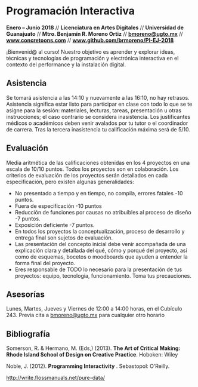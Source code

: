 # Programación Interactiva
**Enero – Junio 2018** // 
**Licenciatura en Artes Digitales** //
**Universidad de Guanajuato** //
**Mtro. Benjamín R. Moreno Ortiz** //
**bmoreno@ugto.mx** // 
**www.concretoons.com** // 
**www.github.com/brmoreno/PI-EJ-2018**

¡Bienvenid@ al curso! Nuestro objetivo es aprender y explorar ideas, técnicas y tecnologías de programación y electrónica interactiva en el contexto del performance y la instalación digital. 
## Asistencia
Se tomará asistencia a las 14:10 y nuevamente a las 16:10, no hay retrasos. Asistencia significa estar listo para participar en clase con todo lo que se te asigne para la sesión: materiales, lecturas, tareas, presentación u otras instrucciones; el caso contrario se considera inasistencia. Los justificantes médicos o académicos deben venir avalados por tu tutor o el coordinador de carrera. Tras la tercera inasistencia tu calificación máxima será de 5/10. 
## Evaluación
Media aritmética de las calificaciones obtenidas en los 4 proyectos en una escala de 10/10 puntos. Todos los proyectos son en colaboración. Los criterios de evaluación de los proyectos serán detallados en cada especificación, pero existen algunas generalidades: 
*	No presentado a tiempo y en tiempo, no compila, errores fatales -10 puntos.
*	Fuera de especificación -10 puntos
*	Reducción de funciones por causas no atribuibles al proceso de diseño -7 puntos.
*	Exposición deficiente -7 puntos. 
*	En todos los proyectos la conceptualización, proceso de desarrollo y entrega final son sujetos de evaluación. 
*	Las presentación del concepto inicial debe venir acompañada de una explicación  clara y detallada  del qué, cómo y porqué del proyecto, así como de esquemas, bocetos o moodboards que ayuden a entender la forma final del proyecto.
*	Eres responsable de TODO lo necesario para la presentación de tus proyectos: equipo, tecnología, funcionamiento. Toma tus precauciones.   
## Asesorías
Lunes, Martes, Jueves y Viernes de 12:00 a 14:00 horas, en el Cubículo 243. Previa cita a bmoreno@ugto.mx para cualquier otro horario 
## Bibliografía
Somerson, R. & Hermano, M. (Eds,) (2013). **The Art of Critical Making: Rhode Island School of Design on Creative Practice**. Hoboken: Wiley

Noble, J. (2012). **Programming Interactivity** . Sebastopol: O’Reilly.

http://write.flossmanuals.net/pure-data/
